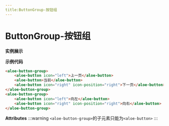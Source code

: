 ```yaml
---
title:ButtonGroup-按钮组
---
```

# ButtonGroup-按钮组
**实例展示**

<ClientOnly>
<ButtonGroupDemos></ButtonGroupDemos>
</ClientOnly>

**示例代码**

```html
<aloe-button-group>
    <aloe-button icon="left">上一页</aloe-button>
    <aloe-button>当前</aloe-button>
    <aloe-button icon="right" icon-position="right">下一页</aloe-button>
</aloe-button-group>
<aloe-button-group>
    <aloe-button icon="left">向左</aloe-button>
    <aloe-button icon="right" icon-position="right">向右</aloe-button>
</aloe-button-group>
```

**Attributes**
:::warning
`<aloe-button-group>`的子元素只能为`<aloe-button>`
:::


